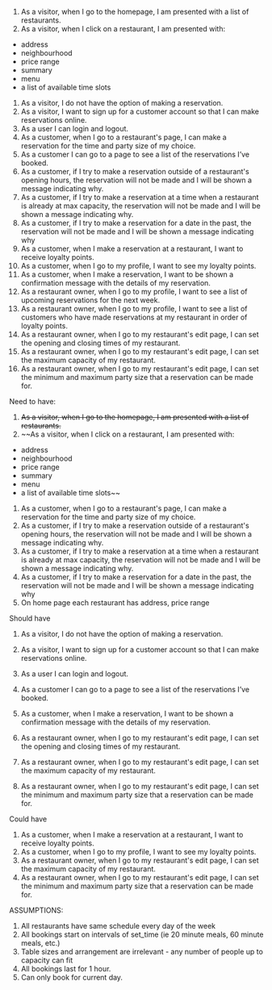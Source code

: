 1. As a visitor, when I go to the homepage, I am presented with a list of restaurants.
1. As a visitor, when I click on a restaurant, I am presented with:
  - address
  - neighbourhood
  - price range
  - summary
  - menu
  - a list of available time slots
1. As a visitor, I do not have the option of making a reservation.
1. As a visitor, I want to sign up for a customer account so that I can make reservations online.
1. As a user I can login and logout.
1. As a customer, when I go to a restaurant's page, I can make a reservation for the time and party size of my choice.
1. As a customer I can go to a page to see a list of the reservations I’ve booked.
1. As a customer, if I try to make a reservation outside of a restaurant's opening hours, the reservation will not be made and I will be shown a message indicating why.
1. As a customer, if I try to make a reservation at a time when a restaurant is already at max capacity, the reservation will not be made and I will be shown a message indicating why.
1. As a customer, if I try to make a reservation for a date in the past, the reservation will not be made and I will be shown a message indicating why
1. As a customer, when I make a reservation at a restaurant, I want to receive loyalty points.
1. As a customer, when I go to my profile, I want to see my loyalty points.
1. As a customer, when I make a reservation, I want to be shown a confirmation message with the details of my reservation.
1. As a restaurant owner, when I go to my profile, I want to see a list of upcoming reservations for the next week.
1. As a restaurant owner, when I go to my profile, I want to see a list of customers who have made reservations at my restaurant in order of loyalty points.
1. As a restaurant owner, when I go to my restaurant's edit page, I can set the opening and closing times of my restaurant.
1. As a restaurant owner, when I go to my restaurant's edit page, I can set the maximum capacity of my restaurant.
1. As a restaurant owner, when I go to my restaurant's edit page, I can set the minimum and maximum party size that a reservation can be made for.

Need to have:

1. ~~As a visitor, when I go to the homepage, I am presented with a list of restaurants.~~
1. ~~As a visitor, when I click on a restaurant, I am presented with:
  - address
  - neighbourhood
  - price range
  - summary
  - menu
  - a list of available time slots~~
1. As a customer, when I go to a restaurant's page, I can make a reservation for the time and party size of my choice.
1. As a customer, if I try to make a reservation outside of a restaurant's opening hours, the reservation will not be made and I will be shown a message indicating why.
1. As a customer, if I try to make a reservation at a time when a restaurant is already at max capacity, the reservation will not be made and I will be shown a message indicating why.
1. As a customer, if I try to make a reservation for a date in the past, the reservation will not be made and I will be shown a message indicating why
1. On home page each restaurant has address, price range


Should have
1. As a visitor, I do not have the option of making a reservation.
1. As a visitor, I want to sign up for a customer account so that I can make reservations online.
1. As a user I can login and logout.
1. As a customer I can go to a page to see a list of the reservations I’ve booked.
1. As a customer, when I make a reservation, I want to be shown a confirmation message with the details of my reservation.
1. As a restaurant owner, when I go to my restaurant's edit page, I can set the opening and closing times of my restaurant.

1. As a restaurant owner, when I go to my restaurant's edit page, I can set the maximum capacity of my restaurant.
1. As a restaurant owner, when I go to my restaurant's edit page, I can set the minimum and maximum party size that a reservation can be made for.


Could have
1. As a customer, when I make a reservation at a restaurant, I want to receive loyalty points.
1. As a customer, when I go to my profile, I want to see my loyalty points.
1. As a restaurant owner, when I go to my restaurant's edit page, I can set the maximum capacity of my restaurant.
1. As a restaurant owner, when I go to my restaurant's edit page, I can set the minimum and maximum party size that a reservation can be made for.

ASSUMPTIONS:
1. All restaurants have same schedule every day of the week
2. All bookings start on intervals of set_time (ie 20 minute meals, 60 minute meals, etc.)
3. Table sizes and arrangement are irrelevant - any number of people up to capacity can fit
1. All bookings last for 1 hour.
1. Can only book for current day.
